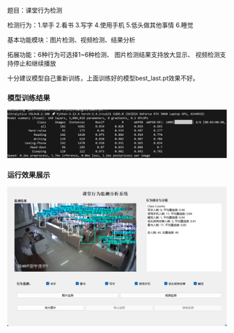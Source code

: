﻿题目：课堂行为检测

检测行为：1.举手  2.看书  3.写字  4.使用手机  5.低头做其他事情  6.睡觉

基本功能模块：图片检测、视频检测、结果分析

拓展功能：6种行为可选择1~6种检测、
		  图片检测结果支持放大显示、
		  视频检测支持停止和继续播放

十分建议模型自己重新训练，上面训练好的模型best_last.pt效果不好。

### 模型训练结果

![模型训练效果](模型训练结果.png)



### 运行效果展示

![效果展示](效果展示2.png)
